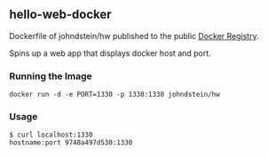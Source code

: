 ## hello-web-docker

Dockerfile of johndstein/hw published to the public
[Docker Registry](https://registry.hub.docker.com/u/johndstein/hw/).

Spins up a web app that displays docker host and port.

### Running the Image

    docker run -d -e PORT=1330 -p 1330:1330 johndstein/hw

### Usage

    $ curl localhost:1330
    hostname:port 9748a497d530:1330
